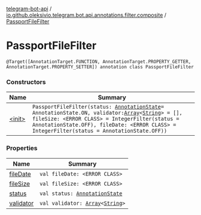 [telegram-bot-api](../../index.md) / [io.github.oleksivio.telegram.bot.api.annotations.filter.composite](../index.md) / [PassportFileFilter](./index.md)

# PassportFileFilter

`@Target([AnnotationTarget.FUNCTION, AnnotationTarget.PROPERTY_GETTER, AnnotationTarget.PROPERTY_SETTER]) annotation class PassportFileFilter`

### Constructors

| Name | Summary |
|---|---|
| [&lt;init&gt;](-init-.md) | `PassportFileFilter(status: `[`AnnotationState`](../../io.github.oleksivio.telegram.bot.api.model.annotation/-annotation-state/index.md)` = AnnotationState.ON, validator: `[`Array`](https://kotlinlang.org/api/latest/jvm/stdlib/kotlin/-array/index.html)`<`[`String`](https://kotlinlang.org/api/latest/jvm/stdlib/kotlin/-string/index.html)`> = [], fileSize: <ERROR CLASS> = IntegerFilter(status = AnnotationState.OFF), fileDate: <ERROR CLASS> = IntegerFilter(status = AnnotationState.OFF))` |

### Properties

| Name | Summary |
|---|---|
| [fileDate](file-date.md) | `val fileDate: <ERROR CLASS>` |
| [fileSize](file-size.md) | `val fileSize: <ERROR CLASS>` |
| [status](status.md) | `val status: `[`AnnotationState`](../../io.github.oleksivio.telegram.bot.api.model.annotation/-annotation-state/index.md) |
| [validator](validator.md) | `val validator: `[`Array`](https://kotlinlang.org/api/latest/jvm/stdlib/kotlin/-array/index.html)`<`[`String`](https://kotlinlang.org/api/latest/jvm/stdlib/kotlin/-string/index.html)`>` |
